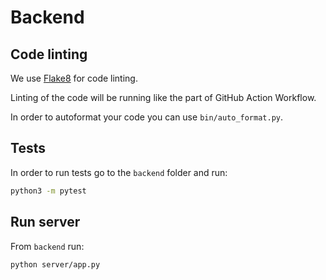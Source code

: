 # Backend

## Code linting

We use [Flake8](https://flake8.pycqa.org/en/2.5.5/index.html) for code linting.

Linting of the code will be running like the part of GitHub Action Workflow.

In order to autoformat your code you can use `bin/auto_format.py`.

## Tests

In order to run tests go to the `backend` folder and run:

```bash
python3 -m pytest
```

## Run server

From `backend` run:

```bash
python server/app.py
```